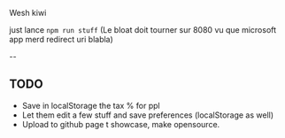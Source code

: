 Wesh kiwi

just lance `npm run stuff`
(Le bloat doit tourner sur 8080 vu que microsoft app merd redirect uri blabla)

-- 

## TODO

- Save in localStorage the tax % for ppl
- Let them edit a few stuff and save preferences (localStorage as well)
- Upload to github page t showcase, make opensource.

